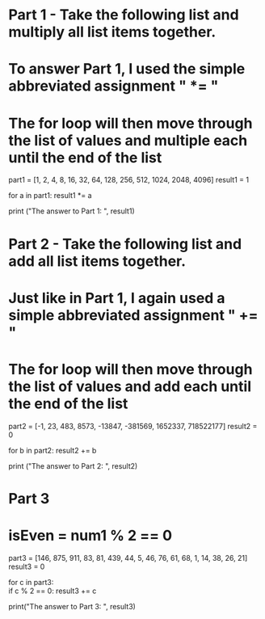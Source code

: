 # Part 1 - Take the following list and multiply all list items together.

# To answer Part 1, I used the simple abbreviated assignment " *= "
# The for loop will then move through the list of values and multiple each until the end of the list

part1 = [1, 2, 4, 8, 16, 32, 64, 128, 256, 512, 1024, 2048, 4096]
result1 = 1

for a in part1:
    result1 *= a

print ("The answer to Part 1: ", result1)

# Part 2 - Take the following list and add all list items together.

# Just like in Part 1, I again used a simple abbreviated assignment " += "
# The for loop will then move through the list of values and add each until the end of the list

part2 = [-1, 23, 483, 8573, -13847, -381569, 1652337, 718522177]
result2 = 0

for b in part2:
    result2 += b

print ("The answer to Part 2: ", result2)

# Part 3                                                                                                        

# isEven = num1 % 2 == 0                                                                                        

part3 = [146, 875, 911, 83, 81, 439, 44, 5, 46, 76, 61, 68, 1, 14, 38, 26, 21]                                  
result3 = 0
                                                                                                                

for c in part3:                                                                                                 
    if c % 2 == 0:
       result3 += c                                                                                             
                                                                                                                
print("The answer to Part 3: ", result3)  

